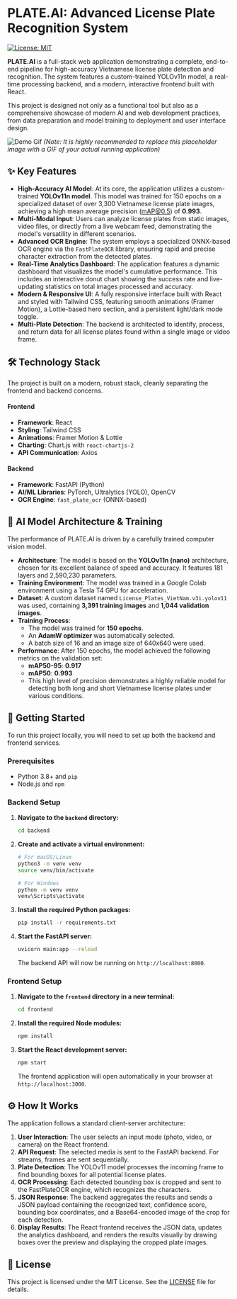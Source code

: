 # PLATE.AI: Advanced License Plate Recognition System

[![License: MIT](https://img.shields.io/badge/License-MIT-blue.svg)](https://opensource.org/licenses/MIT)

**PLATE.AI** is a full-stack web application demonstrating a complete, end-to-end pipeline for high-accuracy Vietnamese license plate detection and recognition. The system features a custom-trained YOLOv11n model, a real-time processing backend, and a modern, interactive frontend built with React.

This project is designed not only as a functional tool but also as a comprehensive showcase of modern AI and web development practices, from data preparation and model training to deployment and user interface design.

![Demo Gif](https://i.imgur.com/rL41aM7.png) 
*(Note: It is highly recommended to replace this placeholder image with a GIF of your actual running application)*

## ✨ Key Features

- **High-Accuracy AI Model**: At its core, the application utilizes a custom-trained **YOLOv11n model**. This model was trained for 150 epochs on a specialized dataset of over 3,300 Vietnamese license plate images, achieving a high mean average precision (mAP@0.5) of **0.993**.
- **Multi-Modal Input**: Users can analyze license plates from static images, video files, or directly from a live webcam feed, demonstrating the model's versatility in different scenarios.
- **Advanced OCR Engine**: The system employs a specialized ONNX-based OCR engine via the `FastPlateOCR` library, ensuring rapid and precise character extraction from the detected plates.
- **Real-Time Analytics Dashboard**: The application features a dynamic dashboard that visualizes the model's cumulative performance. This includes an interactive donut chart showing the success rate and live-updating statistics on total images processed and accuracy.
- **Modern & Responsive UI**: A fully responsive interface built with React and styled with Tailwind CSS, featuring smooth animations (Framer Motion), a Lottie-based hero section, and a persistent light/dark mode toggle.
- **Multi-Plate Detection**: The backend is architected to identify, process, and return data for all license plates found within a single image or video frame.

## 🛠️ Technology Stack

The project is built on a modern, robust stack, cleanly separating the frontend and backend concerns.

#### **Frontend**
- **Framework**: React
- **Styling**: Tailwind CSS
- **Animations**: Framer Motion & Lottie
- **Charting**: Chart.js with `react-chartjs-2`
- **API Communication**: Axios

#### **Backend**
- **Framework**: FastAPI (Python)
- **AI/ML Libraries**: PyTorch, Ultralytics (YOLO), OpenCV
- **OCR Engine**: `fast_plate_ocr` (ONNX-based)

## 🧠 AI Model Architecture & Training

The performance of PLATE.AI is driven by a carefully trained computer vision model.

- **Architecture**: The model is based on the **YOLOv11n (nano)** architecture, chosen for its excellent balance of speed and accuracy. It features 181 layers and 2,590,230 parameters.
- **Training Environment**: The model was trained in a Google Colab environment using a Tesla T4 GPU for acceleration.
- **Dataset**: A custom dataset named `License_Plates_VietNam.v3i.yolov11` was used, containing **3,391 training images** and **1,044 validation images**.
- **Training Process**:
    - The model was trained for **150 epochs**.
    - An **AdamW optimizer** was automatically selected.
    - A batch size of 16 and an image size of 640x640 were used.
- **Performance**: After 150 epochs, the model achieved the following metrics on the validation set:
    - **mAP50-95**: **0.917**
    - **mAP50**: **0.993**
    - This high level of precision demonstrates a highly reliable model for detecting both long and short Vietnamese license plates under various conditions.

## 🚀 Getting Started

To run this project locally, you will need to set up both the backend and frontend services.

### Prerequisites
- Python 3.8+ and `pip`
- Node.js and `npm`

### Backend Setup

1.  **Navigate to the `backend` directory:**
    ```bash
    cd backend
    ```

2.  **Create and activate a virtual environment:**
    ```bash
    # For macOS/Linux
    python3 -m venv venv
    source venv/bin/activate

    # For Windows
    python -m venv venv
    venv\Scripts\activate
    ```

3.  **Install the required Python packages:**
    ```bash
    pip install -r requirements.txt
    ```

4.  **Start the FastAPI server:**
    ```bash
    uvicorn main:app --reload
    ```
    The backend API will now be running on `http://localhost:8000`.

### Frontend Setup

1.  **Navigate to the `frontend` directory in a new terminal:**
    ```bash
    cd frontend
    ```

2.  **Install the required Node modules:**
    ```bash
    npm install
    ```

3.  **Start the React development server:**
    ```bash
    npm start
    ```
    The frontend application will open automatically in your browser at `http://localhost:3000`.

## ⚙️ How It Works

The application follows a standard client-server architecture:

1.  **User Interaction**: The user selects an input mode (photo, video, or camera) on the React frontend.
2.  **API Request**: The selected media is sent to the FastAPI backend. For streams, frames are sent sequentially.
3.  **Plate Detection**: The YOLOv11 model processes the incoming frame to find bounding boxes for all potential license plates.
4.  **OCR Processing**: Each detected bounding box is cropped and sent to the FastPlateOCR engine, which recognizes the characters.
5.  **JSON Response**: The backend aggregates the results and sends a JSON payload containing the recognized text, confidence score, bounding box coordinates, and a Base64-encoded image of the crop for each detection.
6.  **Display Results**: The React frontend receives the JSON data, updates the analytics dashboard, and renders the results visually by drawing boxes over the preview and displaying the cropped plate images.

## 📄 License

This project is licensed under the MIT License. See the [LICENSE](LICENSE) file for details.
